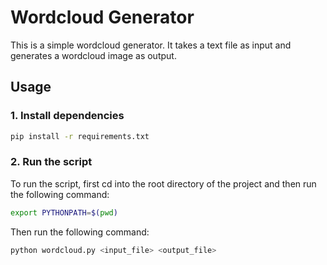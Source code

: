 # Wordcloud Generator
This is a simple wordcloud generator. It takes a text file as input and generates a wordcloud image as output.

## Usage
### 1. Install dependencies
```bash
pip install -r requirements.txt
```

### 2. Run the script
To run the script, first cd into the root directory of the project and then run the following command:
```bash
export PYTHONPATH=$(pwd)
```

Then run the following command:
```bash
python wordcloud.py <input_file> <output_file>
```